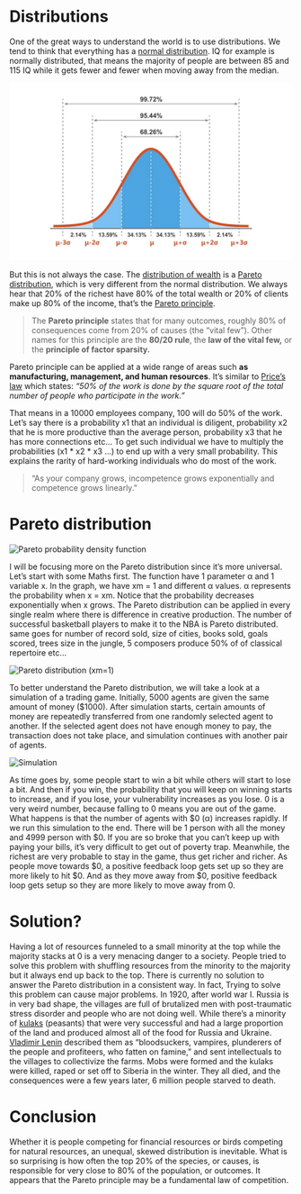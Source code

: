 # Distributions

One of the great ways to understand the world is to use distributions. We tend to think that everything has a [normal distribution](https://en.wikipedia.org/wiki/Normal_distribution). IQ for example is normally distributed, that means the majority of people are between 85 and 115 IQ while it gets fewer and fewer when moving away from the median.

![IQ distribution](/media/iq-distribution.png)

But this is not always the case. The [distribution of wealth](https://en.wikipedia.org/wiki/Distribution_of_wealth) is a [Pareto distribution](https://en.wikipedia.org/wiki/Pareto_distribution), which is very different from the normal distribution. We always hear that 20% of the richest have 80% of the total wealth or 20% of clients make up 80% of the income, that’s the [Pareto principle](https://en.wikipedia.org/wiki/Pareto_principle).

>  The **Pareto principle** states that for many outcomes, roughly 80% of consequences come from 20% of causes (the “vital few”). Other names for this principle are the **80/20 rule**, the **law of the vital few,** or the **principle of factor sparsity.**

Pareto principle can be applied at a wide range of areas such **as manufacturing, management, and human resources**. It’s similar to [Price’s law](https://dariusforoux.com/prices-law/) which states: *“50% of the work is done by the square root of the total number of people who participate in the work.”*

That means in a 10000 employees company, 100 will do 50% of the work.
Let’s say there is a probability x1 that an individual is diligent, probability x2 that he is more productive than the average person, probability x3 that he has more connections etc… To get such individual we have to multiply the probabilities (x1 * x2 * x3 …) to end up with a very small probability. This explains the rarity of hard-working individuals who do most of the work.

>  “As your company grows, incompetence grows exponentially and competence grows linearly.”

# Pareto distribution


![Pareto probability density function](https://cdn-images-1.medium.com/max/2828/1*hzd-vL6YohNhE2LE-y_g5Q.png)

I will be focusing more on the Pareto distribution since it’s more universal. Let’s start with some Maths first.
The function have 1 parameter α and 1 variable x. In the graph, we have xm = 1 and different α values. α represents the probability when x = xm.
Notice that the probability decreases exponentially when x grows.
The Pareto distribution can be applied in every single realm where there is difference in creative production. The number of successful basketball players to make it to the NBA is Pareto distributed. same goes for number of record sold, size of cities, books sold, goals scored, trees size in the jungle, 5 composers produce 50% of of classical repertoire etc…

![Pareto distribution (xm=1)](https://cdn-images-1.medium.com/max/3840/0*xL6ME7LZT9-eEhos.png)

To better understand the Pareto distribution, we will take a look at a simulation of a trading game. Initially, 5000 agents are given the same amount of money (\$1000). After simulation starts, certain amounts of money are repeatedly transferred from one randomly selected agent to another. If the selected agent does not have enough money to pay, the transaction does not take place, and simulation continues with another pair of agents.


![Simulation](https://cdn-images-1.medium.com/max/2000/1*gmqqL9KKN-mTS3voGmotIQ.gif)

As time goes by, some people start to win a bit while others will start to lose a bit. And then if you win, the probability that you will keep on winning starts to increase, and if you lose, your vulnerability increases as you lose. 0 is a very weird number, because falling to 0 means you are out of the game. What happens is that the number of agents with \$0 (α) increases rapidly. If we run this simulation to the end. There will be 1 person with all the money and 4999 person with \$0. If you are so broke that you can’t keep up with paying your bills, it’s very difficult to get out of poverty trap. Meanwhile, the richest are very probable to stay in the game, thus get richer and richer.
As people move towards \$0, a positive feedback loop gets set up so they are more likely to hit \$0. And as they move away from \$0, positive feedback loop gets setup so they are more likely to move away from 0.

# Solution?

Having a lot of resources funneled to a small minority at the top while the majority stacks at 0 is a very menacing danger to a society. People tried to solve this problem with shuffling resources from the minority to the majority but it always end up back to the top. There is currently no solution to answer the Pareto distribution in a consistent way. In fact, Trying to solve this problem can cause major problems. In 1920, after world war I. Russia is in very bad shape, the villages are full of brutalized men with post-traumatic stress disorder and people who are not doing well. While there’s a minority of [kulaks](https://en.wikipedia.org/wiki/Kulak) (peasants) that were very successful and had a large proportion of the land and produced almost all of the food for Russia and Ukraine. [Vladimir Lenin](https://en.wikipedia.org/wiki/Vladimir_Lenin) described them as “bloodsuckers, vampires, plunderers of the people and profiteers, who fatten on famine,” and sent intellectuals to the villages to collectivize the farms. Mobs were formed and the kulaks were killed, raped or set off to Siberia in the winter. They all died, and the consequences were a few years later, 6 million people starved to death.

# Conclusion

Whether it is people competing for financial resources or birds competing for natural resources, an unequal, skewed distribution is inevitable. What is so surprising is how often the top 20% of the species, or causes, is responsible for very close to 80% of the population, or outcomes. It appears that the Pareto principle may be a fundamental law of competition.
